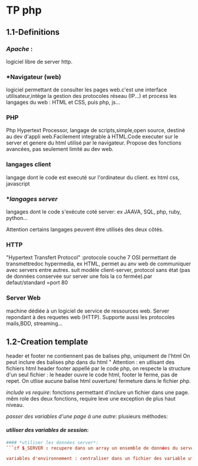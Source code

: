 # TP php

## **1.1-Definitions**

### *Apache* : 

logiciel libre de server http.

### *Navigateur (web)

logiciel permettant de consulter les pages web.c'est une interface utilisateur,intège la gestion des protocoles réseau (IP...) et process les langages du web : HTML et CSS, puis php, js...

### **PHP**

Php Hypertext Processor, langage de scripts,simple,open source, destiné au dev d'appli web.Facilement integrable à HTML.Code executer sur le server et genere du html utilisé par le navigateur. Propose des fonctions avancées, pas seulement limité au dev web.

### **langages client**

langage dont le code est executé sur l'ordinateur du client. ex html css, javascript

### **langages server*

langages dont le code s'exécute coté server: ex JAAVA, SQL, php, ruby, python...

Attention certains langages peuvent être utilisés des deux côtés.

### **HTTP**

"Hypertext Transfert Protocol" :protocole couche 7 OSI permettant de transmettredoc hypermedia, ex HTML, permet au anv web de communiquer avec servers entre autres. suit modèle client-server, protocol sans état (pas de données conservée sur server une fois la co fermée).par defaut/standard =port 80

### **Server Web**

machine dédiée à un logiciel de service de ressources web. Server repondant à des requetes web (HTTP). Supporte aussi les protocoles mails,BDD, streaming...

## **1.2-Creation template**

header et footer ne contiennent pas de balises php, uniqument de l'html
On peut inclure des balises php dans du html "<?php ....;?>
Attention : en utlisant des fichiers html header footer appellé par le code php, on respecte la structure d'un seul fichier : le header ouvre le code html, footer le ferme, pas de repet. On utlise aucune balise html ouverture/ fermeture dans le fichier php.

*include vs require*: fonctions permettant d'inclure un fichier dans une page. mêm role des deux fonctions, require leve une exception de plus haut niveau.

*passer des variables d'une page à une autre*: plusieurs méthodes:
#### *utiliser des variables de session*:
```cf mtehodes session
#### *utiliser les données server*:
```cf $_SERVER : recupere dans un array un ensemble de données du server.

variables d'environnement : centraliser dans un fichier des variable utilisées parotut.
